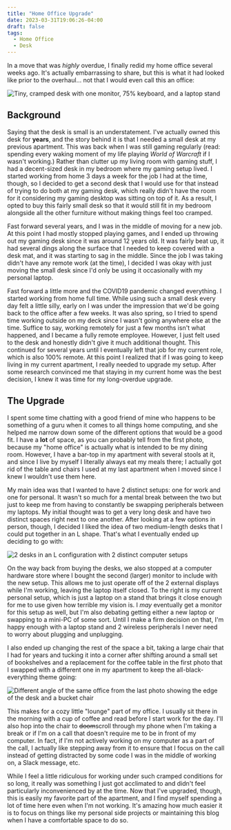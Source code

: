 ```yaml
---
title: "Home Office Upgrade"
date: 2023-03-31T19:06:26-04:00
draft: false
tags:
  - Home Office
  - Desk
---
```


In a move that was _highly_ overdue, I finally redid my home office several weeks ago. It's actually embarrassing to share, but this is what it had looked like prior to the overhaul... not that I would even call this an office:

![Tiny, cramped desk with one monitor, 75% keyboard, and a laptop stand](/2023/old_tiny_desk.jpeg)

## Background

Saying that the desk is small is an understatement. I've actually owned this desk for **years**, and the story behind it is that I needed a small desk at my previous apartment. This was back when I was still gaming regularly (read: spending every waking moment of my life playing _World of Warcraft_ if I wasn't working.) Rather than clutter up my living room with gaming stuff, I had a decent-sized desk in my bedroom where my gaming setup lived. I started working from home 3 days a week for the job I had at the time, though, so I decided to get a second desk that I would use for that instead of trying to do both at my gaming desk, which really didn't have the room for it considering my gaming desktop was sitting on top of it. As a result, I opted to buy this fairly small desk so that it would still fit in my bedroom alongside all the other furniture without making things feel too cramped.

Fast forward several years, and I was in the middle of moving for a new job. At this point I had mostly stopped playing games, and I ended up throwing out my gaming desk since it was around 12 years old. It was fairly beat up, it had several dings along the surface that I needed to keep covered with a desk mat, and it was starting to sag in the middle. Since the job I was taking didn't have any remote work (at the time), I decided I was okay with just moving the small desk since I'd only be using it occasionally with my personal laptop.

Fast forward a little more and the COVID19 pandemic changed everything. I started working from home full time. While using such a small desk every day felt a little silly, early on I was under the impression that we'd be going back to the office after a few weeks. It was also spring, so I tried to spend time working outside on my deck since I wasn't going anywhere else at the time. Suffice to say, working remotely for just a few months isn't what happened, and I became a fully remote employee. However, I just felt used to the desk and honestly didn't give it much additional thought. This continued for several years until I eventually left that job for my current role, which is also 100% remote. At this point I realized that if I was going to keep living in my current apartment, I really needed to upgrade my setup. After some research convinced me that staying in my current home was the best decision, I knew it was time for my long-overdue upgrade.

## The Upgrade

I spent some time chatting with a good friend of mine who happens to be something of a guru when it comes to all things home computing, and she helped me narrow down some of the different options that would be a good fit. I have a **lot** of space, as you can probably tell from the first photo, because my "home office" is actually what is intended to be my dining room. However, I have a bar-top in my apartment with several stools at it, and since I live by myself I literally always eat my meals there; I actually got rid of the table and chairs I used at my last apartment when I moved since I knew I wouldn't use them here.

My main idea was that I wanted to have 2 distinct setups: one for work and one for personal. It wasn't so much for a mental break between the two but just to keep me from having to constantly be swapping peripherals between my laptops. My initial thought was to get a very long desk and have two distinct spaces right next to one another. After looking at a few options in person, though, I decided I liked the idea of two medium-length desks that I could put together in an L shape. That's what I eventually ended up deciding to go with:

![2 desks in an L configuration with 2 distinct computer setups](/2023/new_desk_setup_main.jpeg)

On the way back from buying the desks, we also stopped at a computer hardware store where I bought the second (larger) monitor to include with the new setup. This allows me to just operate off of the 2 external displays while I'm working, leaving the laptop itself closed. To the right is my current personal setup, which is just a laptop on a stand that brings it close enough for me to use given how terrible my vision is. I _may_ eventually get a monitor for this setup as well, but I'm also debating getting either a new laptop or swapping to a mini-PC of some sort. Until I make a firm decision on that, I'm happy enough with a laptop stand and 2 wireless peripherals I never need to worry about plugging and unplugging.

I also ended up changing the rest of the space a bit, taking a large chair that I had for years and tucking it into a corner after shifting around a small set of bookshelves and a replacement for the coffee table in the first photo that I swapped with a different one in my apartment to keep the all-black-everything theme going:

![Different angle of the same office from the last photo showing the edge of the desk and a bucket chair](/2023/new_desk_setup_lounge.jpeg)

This makes for a cozy little "lounge" part of my office. I usually sit there in the morning with a cup of coffee and read before I start work for the day. I'll also hop into the chair to ~~doom~~scroll through my phone when I'm taking a break or if I'm on a call that doesn't require me to be in front of my computer. In fact, if I'm not actively working on my computer as a part of the call, I actually like stepping away from it to ensure that I focus on the call instead of getting distracted by some code I was in the middle of working on, a Slack message, etc.

While I feel a little ridiculous for working under such cramped conditions for so long, it really was something I just got acclimated to and didn't feel particularly inconvenienced by at the time. Now that I've upgraded, though, this is easily my favorite part of the apartment, and I find myself spending a lot of time here even when I'm not working. It's amazing how much easier it is to focus on things like my personal side projects or maintaining this blog when I have a comfortable space to do so.
